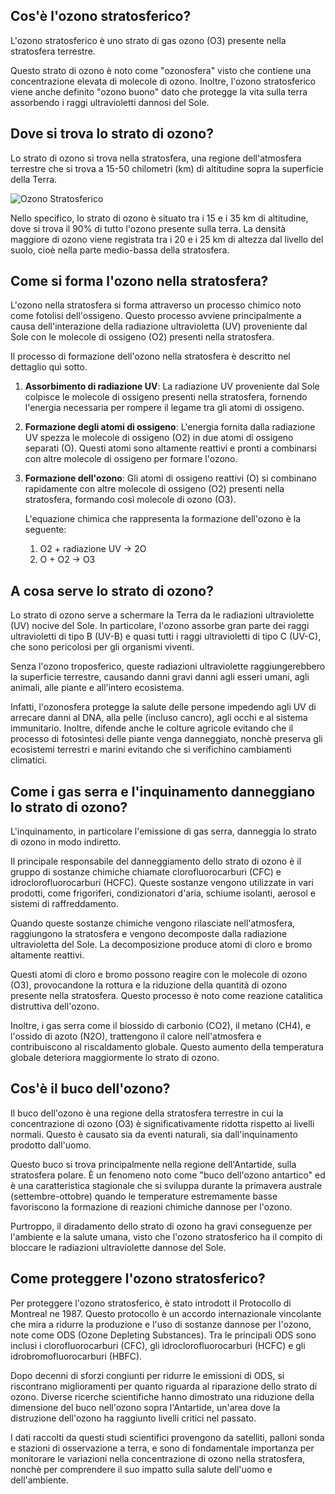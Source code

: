 ## Cos'è l'ozono stratosferico?

L'ozono stratosferico è uno strato di gas ozono (O3) presente nella stratosfera terrestre. 

Questo strato di ozono è noto come "ozonosfera" visto che contiene una concentrazione elevata di molecole di ozono. Inoltre, l'ozono stratosferico viene anche definito "ozono buono" dato che protegge la vita sulla terra assorbendo i raggi ultravioletti dannosi del Sole.



## Dove si trova lo strato di ozono?

Lo strato di ozono si trova nella stratosfera, una regione dell'atmosfera terrestre che si trova a 15-50 chilometri (km) di altitudine sopra la superficie della Terra. 

![Ozono Stratosferico](/assets/images/ozono-stratosferico.jpg "Ozono Stratosferico")

Nello specifico, lo strato di ozono è situato tra i 15 e i 35 km di altitudine, dove si trova il 90% di tutto l'ozono presente sulla terra. La densità maggiore di ozono viene registrata tra i 20 e i 25 km di altezza dal livello del suolo, cioè nella parte medio-bassa della stratosfera.



## Come si forma l'ozono nella stratosfera?

L'ozono nella stratosfera si forma attraverso un processo chimico noto come fotolisi dell'ossigeno. Questo processo avviene principalmente a causa dell'interazione della radiazione ultravioletta (UV) proveniente dal Sole con le molecole di ossigeno (O2) presenti nella stratosfera. 

Il processo di formazione dell'ozono nella stratosfera è descritto nel dettaglio quì sotto.

1. **Assorbimento di radiazione UV**: La radiazione UV proveniente dal Sole colpisce le molecole di ossigeno presenti nella stratosfera, fornendo l'energia necessaria per rompere il legame tra gli atomi di ossigeno.
2. **Formazione degli atomi di ossigeno**: L'energia fornita dalla radiazione UV spezza le molecole di ossigeno (O2) in due atomi di ossigeno separati (O). Questi atomi sono altamente reattivi e pronti a combinarsi con altre molecole di ossigeno per formare l'ozono.
3. **Formazione dell'ozono**: Gli atomi di ossigeno reattivi (O) si combinano rapidamente con altre molecole di ossigeno (O2) presenti nella stratosfera, formando così molecole di ozono (O3). 
    
    L'equazione chimica che rappresenta la formazione dell'ozono è la seguente:
    
    1. O2 + radiazione UV → 2O
    2. O + O2 → O3



## A cosa serve lo strato di ozono?

Lo strato di ozono serve a schermare la Terra da le radiazioni ultraviolette (UV) nocive del Sole. In particolare, l'ozono assorbe gran parte dei raggi ultravioletti di tipo B (UV-B) e quasi tutti i raggi ultravioletti di tipo C (UV-C), che sono pericolosi per gli organismi viventi.

Senza l'ozono troposferico, queste radiazioni ultraviolette raggiungerebbero la superficie terrestre, causando danni gravi danni agli esseri umani, agli animali, alle piante e all'intero ecosistema.

Infatti, l'ozonosfera protegge la salute delle persone impedendo agli UV di arrecare danni al DNA, alla pelle (incluso cancro), agli occhi e al sistema immunitario. Inoltre, difende anche le colture agricole evitando che il processo di fotosintesi delle piante venga danneggiato, nonchè preserva gli ecosistemi terrestri e marini evitando che si verifichino cambiamenti climatici.

## Come i gas serra e l'inquinamento danneggiano lo strato di ozono?

L'inquinamento, in particolare l'emissione di gas serra, danneggia lo strato di ozono in modo indiretto. 

Il principale responsabile del danneggiamento dello strato di ozono è il gruppo di sostanze chimiche chiamate clorofluorocarburi (CFC) e idroclorofluorocarburi (HCFC). Queste sostanze vengono utilizzate in vari prodotti, come frigoriferi, condizionatori d'aria, schiume isolanti, aerosol e sistemi di raffreddamento.

Quando queste sostanze chimiche vengono rilasciate nell'atmosfera, raggiungono la stratosfera e vengono decomposte dalla radiazione ultravioletta del Sole. La decomposizione produce atomi di cloro e bromo altamente reattivi.

Questi atomi di cloro e bromo possono reagire con le molecole di ozono (O3), provocandone la rottura e la riduzione della quantità di ozono presente nella stratosfera. Questo processo è noto come reazione catalitica distruttiva dell'ozono.

Inoltre, i gas serra come il biossido di carbonio (CO2), il metano (CH4), e l'ossido di azoto (N2O), trattengono il calore nell'atmosfera e contribuiscono al riscaldamento globale. Questo aumento della temperatura globale deteriora maggiormente lo strato di ozono.

## Cos'è il buco dell'ozono?

Il buco dell'ozono è una regione della stratosfera terrestre in cui la concentrazione di ozono (O3) è significativamente ridotta rispetto ai livelli normali. Questo è causato sia da eventi naturali, sia dall'inquinamento prodotto dall'uomo.

Questo buco si trova principalmente nella regione dell'Antartide, sulla stratosfera polare. È un fenomeno noto come "buco dell'ozono antartico" ed è una caratteristica stagionale che si sviluppa durante la primavera australe (settembre-ottobre) quando le temperature estremamente basse favoriscono la formazione di reazioni chimiche dannose per l'ozono.

Purtroppo, il diradamento dello strato di ozono ha gravi conseguenze per l'ambiente e la salute umana, visto che l'ozono stratosferico ha il compito di bloccare le radiazioni ultraviolette dannose del Sole.


## Come proteggere l'ozono stratosferico?

Per proteggere l'ozono stratosferico, è stato introdott il Protocollo di Montreal ne 1987. Questo protocollo è un accordo internazionale vincolante che mira a ridurre la produzione e l'uso di sostanze dannose per l'ozono, note come ODS (Ozone Depleting Substances). Tra le principali ODS sono inclusi i clorofluorocarburi (CFC), gli idroclorofluorocarburi (HCFC) e gli idrobromofluorocarburi (HBFC).

Dopo decenni di sforzi congiunti per ridurre le emissioni di ODS, si riscontrano miglioramenti per quanto riguarda al riparazione dello strato di ozono. Diverse ricerche scientifiche hanno dimostrato una riduzione della dimensione del buco nell'ozono sopra l'Antartide, un'area dove la distruzione dell'ozono ha raggiunto livelli critici nel passato.

I dati raccolti da questi studi scientifici provengono da satelliti, palloni sonda e stazioni di osservazione a terra, e sono di fondamentale importanza per monitorare le variazioni nella concentrazione di ozono nella stratosfera, nonchè per comprendere il suo impatto sulla salute dell'uomo e dell'ambiente.

